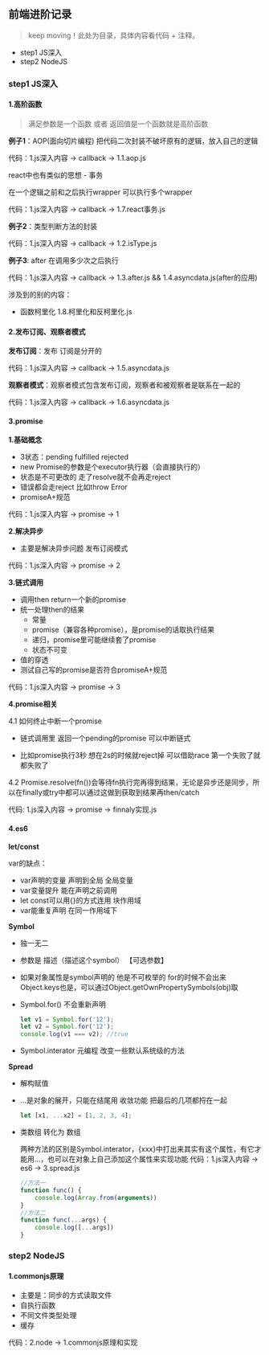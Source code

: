 ## 前端进阶记录
> keep moving！此处为目录，具体内容看代码 + 注释。

- step1 JS深入
- step2 NodeJS

### step1 JS深入
#### 1.高阶函数
> 满足参数是一个函数 或者 返回值是一个函数就是高阶函数

**例子1**：AOP(面向切片编程) 把代码二次封装不破坏原有的逻辑，放入自己的逻辑

代码：1.js深入内容 -> callback -> 1.1.aop.js

react中也有类似的思想 - 事务

在一个逻辑之前和之后执行wrapper 可以执行多个wrapper

代码：1.js深入内容 -> callback -> 1.7.react事务.js

**例子2**：类型判断方法的封装

代码：1.js深入内容 -> callback -> 1.2.isType.js

**例子3**: after 在调用多少次之后执行

代码：1.js深入内容 -> callback -> 1.3.after.js && 1.4.asyncdata.js(after的应用)

涉及到的别的内容：
- 函数柯里化 1.8.柯里化和反柯里化.js

#### 2.发布订阅、观察者模式

**发布订阅**：发布 订阅是分开的

代码：1.js深入内容 -> callback -> 1.5.asyncdata.js

**观察者模式**：观察者模式包含发布订阅，观察者和被观察者是联系在一起的

代码：1.js深入内容 -> callback -> 1.6.asyncdata.js

#### 3.promise

**1.基础概念**

- 3状态：pending fulfilled rejected
- new Promise的参数是个executor执行器（会直接执行的）
- 状态是不可更改的 走了resolve就不会再走reject
- 错误都会走reject 比如throw Error
- promiseA+规范

代码：1.js深入内容 -> promise -> 1

**2.解决异步**

- 主要是解决异步问题 发布订阅模式

代码：1.js深入内容 -> promise -> 2

**3.链式调用**
- 调用then return一个新的promise
- 统一处理then的结果
  - 常量
  - promise（兼容各种promise），是promise的话取执行结果
  - 递归，promise里可能继续套了promise
  - 状态不可变
- 值的穿透
- 测试自己写的promise是否符合promiseA+规范

代码：1.js深入内容 -> promise -> 3

**4.promise相关**

4.1 如何终止中断一个promise

- 链式调用里 返回一个pending的promise 可以中断链式

- 比如promise执行3秒 想在2s的时候就reject掉 可以借助race 第一个失败了就都失败了

4.2 Promise.resolve(fn())会等待fn执行完再得到结果，无论是异步还是同步，所以在finally或try中都可以通过这做到获取到结果再then/catch

代码: 1.js深入内容 -> promise -> finnaly实现.js

#### 4.es6
**let/const**

var的缺点：

- var声明的变量 声明到全局 全局变量
- var变量提升 能在声明之前调用
- let const可以用{}的方式连用 块作用域
- var能重复声明 在同一作用域下

**Symbol**

- 独一无二

- 参数是 描述（描述这个symbol） 【可选参数】

- 如果对象属性是symbol声明的 他是不可枚举的 for的时候不会出来 Object.keys也是，可以通过Object.getOwnPropertySymbols(obj)取

- Symbol.for() 不会重新声明

  ```javascript
  let v1 = Symbol.for('12');
  let v2 = Symbol.for('12');
  console.log(v1 === v2); //true
  ```

- Symbol.interator 元编程 改变一些默认系统级的方法

**Spread**

- 解构赋值

- …是对象的展开，只能在结尾用 收敛功能 把最后的几项都捋在一起

  ```javascript
  let [x1, ...x2] = [1, 2, 3, 4];
  ```

- 类数组 转化为 数组

  两种方法的区别是Symbol.interator，{xxx}中打出来其实有这个属性，有它才能用…，也可以在对象上自己添加这个属性来实现功能  代码：1.js深入内容 -> es6 -> 3.spread.js

  ```javascript
  //方法一
  function func() {
      console.log(Array.from(arguments))
  }
  //方法二
  function func(...args) {
      console.log([...args])
  }
  ```

### step2 NodeJS
#### 1.commonjs原理
- 主要是：同步的方式读取文件
- 自执行函数
- 不同文件类型处理
- 缓存

代码：2.node -> 1.commonjs原理和实现

  